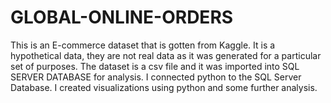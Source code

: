 # GLOBAL-ONLINE-ORDERS

This is an E-commerce dataset that is gotten from Kaggle. It is a hypothetical data, they are not real data as it was generated for a particular set of purposes.
The dataset is a csv file and it was imported into SQL SERVER DATABASE for analysis. 
I connected python to the SQL Server Database. I created visualizations using python and some further analysis.
